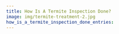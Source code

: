 ```yaml
---
title: How Is A Termite Inspection Done?
image: img/termite-treatment-2.jpg
how_is_a_termite_inspection_done_entries:
---
```

